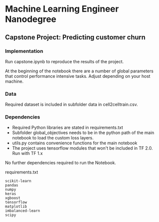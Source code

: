 # Machine Learning Engineer Nanodegree

## Capstone Project: Predicting customer churn

### Implementation

Run capstone.ipynb to reproduce the results of the project.

At the beginning of the notebook there are a number of global parameters that control performance intensive tasks. Adjust depending on your host machine. 

### Data

Required dataset is included in subfolder data in cell2celltrain.csv. 

### Dependencies

* Required Python libraries are stated in requirements.txt
* Subfolder global_objectives needs to be in the python path of the main notebook to load the custom loss layers.
* utils.py contains convenience functions for the main notebook
* The project uses tensorflow modules that won't be included in TF 2.0. Run with TF 1.x

No further dependencies required to run the Notebook. 

requirements.txt
````
scikit-learn
pandas
numpy
keras
xgboost
tensorflow
matplotlib
imbalanced-learn
scipy
````
